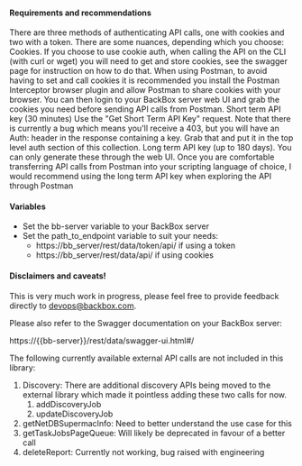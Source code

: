 #### **Requirements and recommendations**
There are three methods of authenticating API calls, one with cookies and two with a token. There are some nuances, depending which you choose:
Cookies. If you choose to use cookie auth, when calling the API on the CLI (with curl or wget) you will need to get and store cookies, see the swagger page for instruction on how to do that. When using Postman, to avoid having to set and call cookies it is recommended you install the Postman Interceptor browser plugin and allow Postman to share cookies with your browser. You can then login to your BackBox server web UI and grab the cookies you need before sending API calls from Postman.
Short term API key (30 minutes) Use the "Get Short Term API Key" request. Note that there is currently a bug which means you'll receive a 403, but you will have an Auth: header in the response containing a key. Grab that and put it in the top level auth section of this collection.
Long term API key (up to 180 days). You can only generate these through the web UI. Once you are comfortable transferring API calls from Postman into your scripting language of choice, I would recommend using the long term API key when exploring the API through Postman

#### **Variables**
* Set the bb-server variable to your BackBox server
* Set the path_to_endpoint variable to suit your needs:
  * https://bb_server/rest/data/token/api/ if using a token
  * https://bb_server/rest/data/api/ if using cookies

#### **Disclaimers and caveats!**
This is very much work in progress, please feel free to provide feedback directly to devops@backbox.com. 

Please also refer to the Swagger documentation on your BackBox server:

https://{{bb-server}}/rest/data/swagger-ui.html#/

The following currently available external API calls are not included in this library:

1. Discovery: There are additional discovery APIs being moved to the external library which made it pointless adding these two calls for now.
    1. addDiscoveryJob
    2. updateDiscoveryJob
2. getNetDBSupermacInfo: Need to better understand the use case for this
3. getTaskJobsPageQueue: Will likely be deprecated in favour of a better call
4. deleteReport: Currently not working, bug raised with engineering

